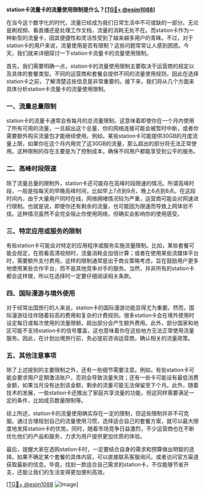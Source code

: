 **station卡流量卡的流量使用限制是什么？[[TG💪+ @esim1088](https://t.me/s/esim1088)]**

在当今这个数字化的时代，流量已经成为我们日常生活中不可或缺的一部分。无论是刷视频、看直播还是处理工作文档，流量的消耗无处不在。而station卡作为一种新型的流量卡，因其便捷性和灵活性受到了越来越多用户的青睐。不过，对于station卡的用户来说，流量使用是否有限制？这些问题常常让人感到困惑。今天，我们就来详细探讨一下station卡流量卡的流量使用限制。

首先，我们需要明确一点，station卡的流量使用限制主要取决于运营商的规定以及具体的套餐类型。不同的运营商和套餐会提供不同的流量使用规则，因此在选择station卡之前，了解清楚这些信息是非常重要的。接下来，我们将从几个方面来具体分析station卡流量卡的流量使用限制。

### 一、流量总量限制

station卡的流量卡通常会有每月的总流量限制。这意味着即使你在一个月内使用了所有可用的流量，一旦超出这个总量，你的网络连接可能会被暂时中断，或者你需要额外购买流量包才能继续使用。例如，某些station卡可能提供30GB的月度流量上限，如果你在这个月内用完了这30GB的流量，那么超出的部分将无法正常使用。这种限制的存在主要是为了控制成本，确保不同用户都能享受到公平的服务。

### 二、高峰时段限速

除了流量总量的限制外，station卡还可能存在高峰时段限速的情况。所谓高峰时段，一般是指每天的早晚高峰时间，比如早上7点到9点，晚上6点到8点。在这段时间内，由于大量用户同时在线，网络拥堵情况较为严重，运营商可能会对网速进行限制。也就是说，即便你还有剩余的流量，也可能因为限速而导致上网体验不佳。这种情况虽然不会完全阻止你使用网络，但确实会影响你的使用感受。

### 三、特定应用或服务的限制

有些station卡可能会对特定的应用程序或服务实施流量限制。比如，某些套餐可能会规定，在观看高清视频时，流量消耗会加倍计算；或者在使用某些流媒体平台时，需要额外支付费用。这样的限制通常是出于商业策略考虑，旨在鼓励用户更多地使用某些合作平台，而不是其他竞争对手的服务。当然，并非所有的station卡都会这样做，所以在选择时一定要仔细阅读相关条款。

### 四、国际漫游与境外使用

对于经常出国旅行的人来说，station卡的国际漫游功能显得尤为重要。然而，国际漫游往往伴随着较高的费用和复杂的计费规则。很多station卡会在境外使用时设定每日或每次使用的流量限额，超出部分会产生额外费用。此外，部分国家和地区可能不支持station卡的信号覆盖，这也意味着你在这些地方无法正常使用流量服务。因此，在计划出境旅行前，务必提前咨询运营商，确认相关的流量政策。

### 五、其他注意事项

除了上述提到的主要限制之外，还有一些细节需要注意。例如，有些station卡可能会要求用户定期激活账户，否则会导致流量失效；还有一些卡可能设有最低消费金额，如果当月没有达到该金额，剩余的流量可能无法保留至下个月。此外，随着技术的发展，一些station卡还推出了家庭共享流量的功能，但这同样需要满足一定的条件，比如成员数量限制等。

综上所述，station卡的流量使用确实存在一定的限制，但这些限制并非不可克服。通过合理规划自己的流量使用习惯，选择适合自己的套餐方案，就可以最大限度地发挥station卡的优势。同时，随着市场竞争日益激烈，不少运营商也在不断优化他们的产品和服务，力求为用户提供更加优质的体验。

最后，提醒大家在选购station卡时，一定要结合自身的需求和预算做出明智的选择。如果不确定某个套餐的具体内容，可以直接联系客服询问，或者访问官方渠道获取最新的信息。毕竟，找到一款适合自己需求的station卡，不仅能够节省开支，还能让我们的生活变得更加便利高效。

[[TG💪+ @esim1088](https://t.me/s/esim1088) ![Image](https://i.postimg.cc/4NQfJmqS/Snipaste-2025-05-13-00-14-12.png)]